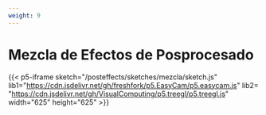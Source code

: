 ```yaml
---
weight: 9
---
```


# Mezcla de Efectos de Posprocesado


{{< p5-iframe sketch="/posteffects/sketches/mezcla/sketch.js" lib1="https://cdn.jsdelivr.net/gh/freshfork/p5.EasyCam/p5.easycam.js" lib2=
"https://cdn.jsdelivr.net/gh/VisualComputing/p5.treegl/p5.treegl.js" width="625" height="625" >}}

